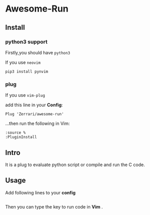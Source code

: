 # Awesome-Run

## Install

### python3 support
Firstly,you should have `python3`

If you use `neovim`

`pip3 install pynvim`


### plug

If you use `vim-plug`

add this line in your **Config**: 

`Plug 'Zerrari/awesome-run'`

...then run the following in Vim:
```
:source %
:PluginInstall
```

## Intro

It is a plug to evaluate python script or compile and run the C code.

## Usage

Add following lines to your **config** 
```
```

Then you can type the key to run code in **Vim** . 

